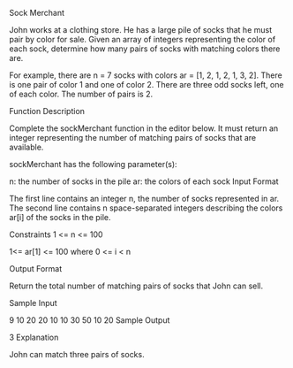 Sock Merchant

John works at a clothing store. He has a large pile of socks that he must pair by color for sale. Given an array of integers representing the color of each sock, determine how many pairs of socks with matching colors there are.

For example, there are n = 7 socks with colors ar = [1, 2, 1, 2, 1, 3, 2]. There is one pair of color 1 and one of color 2. There are three odd socks left, one of each color. The number of pairs is 2.

Function Description

Complete the sockMerchant function in the editor below. It must return an integer representing the number of matching pairs of socks that are available.

sockMerchant has the following parameter(s):

n: the number of socks in the pile
ar: the colors of each sock
Input Format

The first line contains an integer n, the number of socks represented in ar.
The second line contains n space-separated integers describing the colors ar[i] of the socks in the pile.

Constraints
1 <= n <= 100

1<= ar[1] <= 100 where 0 <= i < n

Output Format

Return the total number of matching pairs of socks that John can sell.

Sample Input

9
10 20 20 10 10 30 50 10 20
Sample Output

3
Explanation


John can match three pairs of socks.
